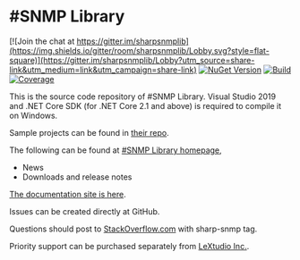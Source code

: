 \#SNMP Library
=============
[![Join the chat at https://gitter.im/sharpsnmplib](https://img.shields.io/gitter/room/sharpsnmplib/Lobby.svg?style=flat-square)](https://gitter.im/sharpsnmplib/Lobby?utm_source=share-link&utm_medium=link&utm_campaign=share-link)
[![NuGet Version](https://img.shields.io/nuget/v/Lextm.SharpSnmpLib.svg?style=flat-square)](https://www.nuget.org/packages/Lextm.SharpSnmpLib/)
[![Build](https://img.shields.io/github/actions/workflow/status/lextudio/sharpsnmplib/dotnetcore.yml?branch=master&style=flat-square)](https://github.com/lextudio/sharpsnmplib/actions/workflows/dotnetcore.yml)
[![Coverage](https://img.shields.io/coveralls/github/lextudio/sharpsnmplib?style=flat-square)](https://coveralls.io/github/lextudio/sharpsnmplib)

This is the source code repository of #SNMP Library. Visual Studio 2019 and .NET Core SDK (for .NET Core 2.1 and above) is required to compile it on Windows.

Sample projects can be found in [their repo](https://github.com/lextudio/sharpsnmplib-samples).

The following can be found at [#SNMP Library homepage](https://sharpsnmp.com),

* News
* Downloads and release notes

[The documentation site is here](https://docs.sharpsnmp.com).

Issues can be created directly at GitHub.

Questions should post to [StackOverflow.com](https://stackoverflow.com) with sharp-snmp tag.

Priority support can be purchased separately from [LeXtudio Inc.](https://support.lextudio.com).
